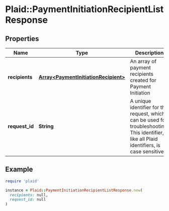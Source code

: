 # Plaid::PaymentInitiationRecipientListResponse

## Properties

| Name | Type | Description | Notes |
| ---- | ---- | ----------- | ----- |
| **recipients** | [**Array&lt;PaymentInitiationRecipient&gt;**](PaymentInitiationRecipient.md) | An array of payment recipients created for Payment Initiation |  |
| **request_id** | **String** | A unique identifier for the request, which can be used for troubleshooting. This identifier, like all Plaid identifiers, is case sensitive. |  |

## Example

```ruby
require 'plaid'

instance = Plaid::PaymentInitiationRecipientListResponse.new(
  recipients: null,
  request_id: null
)
```

